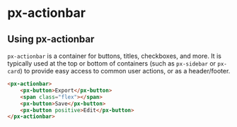 px-actionbar
============

## Using px-actionbar

`px-actionbar` is a container for buttons, titles, checkboxes, and more. It is typically used at the top or bottom of containers (such as `px-sidebar` or `px-card`) to provide easy access to common user actions, or as a header/footer.

```html
<px-actionbar>
	<px-button>Export</px-button>
	<span class="flex"></span>
	<px-button>Save</px-button>
	<px-button positive>Edit</px-button>
</px-actionbar>
```
